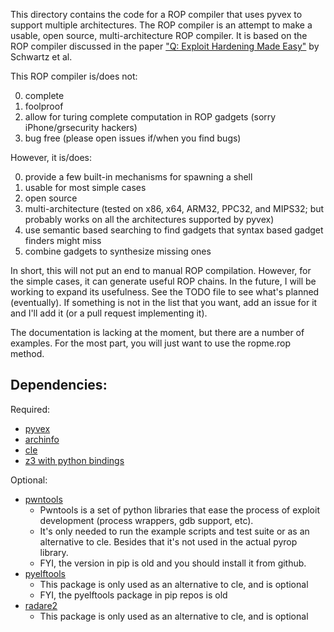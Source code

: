 This directory contains the code for a ROP compiler that uses pyvex to support multiple architectures.  The ROP compiler is
an attempt to make a usable, open source, multi-architecture ROP compiler.  It is based on the ROP compiler discussed in the paper
["Q: Exploit Hardening Made Easy"](https://users.ece.cmu.edu/~ejschwar/papers/usenix11.pdf) by Schwartz et al.

This ROP compiler is/does not:

0. complete
1. foolproof
2. allow for turing complete computation in ROP gadgets (sorry iPhone/grsecurity hackers)
3. bug free (please open issues if/when you find bugs)

However, it is/does:

0. provide a few built-in mechanisms for spawning a shell
1. usable for most simple cases
2. open source
3. multi-architecture (tested on x86, x64, ARM32, PPC32, and MIPS32; but probably works on all the architectures supported by pyvex)
4. use semantic based searching to find gadgets that syntax based gadget finders might miss
5. combine gadgets to synthesize missing ones

In short, this will not put an end to manual ROP compilation.  However, for the simple cases, it can generate useful ROP chains.
In the future, I will be working to expand its usefulness.  See the TODO file to see what's planned (eventually).  If something is
not in the list that you want, add an issue for it and I'll add it (or a pull request implementing it).

The documentation is lacking at the moment, but there are a number of examples.  For the most part, you will just want to use the ropme.rop method.

## Dependencies:

Required:

* [pyvex](https://github.com/angr/pyvex)
* [archinfo](https://github.com/angr/archinfo)
* [cle](https://github.com/angr/cle)
* [z3 with python bindings](https://github.com/Z3Prover/z3)

Optional:

* [pwntools](https://github.com/Gallopsled/pwntools)
  * Pwntools is a set of python libraries that ease the process of exploit development (process wrappers, gdb support, etc).
  * It's only needed to run the example scripts and test suite or as an alternative to cle.  Besides that it's not used in the actual pyrop library.
  * FYI, the version in pip is old and you should install it from github.
* [pyelftools](https://github.com/eliben/pyelftools)
  * This package is only used as an alternative to cle, and is optional
  * FYI, the pyelftools package in pip repos is old
* [radare2](https://github.com/radare/radare2)
  * This package is only used as an alternative to cle, and is optional
